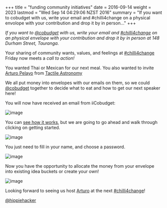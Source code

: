 +++
title = "funding community initiatives"
date = 2016-09-14
weight = 2023
lastmod = "Wed Sep 14 04:29:06 NZST 2016"
summary = "If you want to cobudget with us, write your email and #chilli4change on a physical envolope with your contribution and drop it by in person..."
+++


_If you want to [@cobudget](https://twitter.com/cobudget) with us, write your email and [#chilli4change](https://twitter.com/hashtag/chilli4change) on an physical envelope with your contribution and drop it by in person at 148 Durham Street, Tauranga._

Your sharing of community wants, values, and feelings at [#chilli4change](https://twitter.com/hashtag/chilli4change) Friday now meets a _call to action!_

You wanted Thai or Mexican for our next meal. You also wanted to invite [Arturo Pelayo](http://www.arturopelayo.com/) from [Tactile Astronomy](https://twitter.com/tactileedu)

We all put money into envelopes with our emails on them, so we could [@cobudget](https://twitter.com/cobudget) together to decide what to eat and how to get our next speaker here!

You will now have received an email from iiCobudget:

![image](http://blog.ii.delivery/content/images/2016/09/2016-09-13-115634_646x278_escrotum.png)

You can [see how it works](https://docs.google.com/presentation/d/1ZQYKxhHwKuQGmOMPpoE8Eo0XMuw1yn55Bjgsh6-D0eQ/pub?start=true&loop=true&delayms=5000&slide=id.ge08287da5_10_0), but we are going to go ahead and walk through clicking on getting started.

![image](http://blog.ii.delivery/content/images/2016/09/2016-09-13-120248_415x462_escrotum.png)

You just need to fill in your name, and choose a password.

![image](http://blog.ii.delivery/content/images/2016/09/2016-09-13-120912_650x537_escrotum.png)

Now you have the opportunity to allocate the money from your envelope into existing idea buckets or create your own!

![image](http://blog.ii.delivery/content/images/2016/09/2016-09-13-121209_824x565_escrotum.png)

Looking forward to seeing us host [Arturo](http://www.arturopelayo.com/) at the next [#chilli4change](https://twitter.com/hashtag/chilli4change)!

[@hippiehacker](https://twitter.com/hippiehacker)
